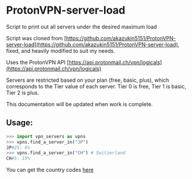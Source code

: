 # ProtonVPN-server-load

Script to print out all servers under the desired maximum load

Script was cloned from [https://github.com/akazukin5151/ProtonVPN-server-load](https://github.com/akazukin5151/ProtonVPN-server-load), fixed, and heavily modified to suit my needs.

Uses the ProtonVPN API [https://api.protonmail.ch/vpn/logicals](https://api.protonmail.ch/vpn/logicals)

Servers are restricted based on your plan (free, basic, plus), which corresponds to the Tier value of each server. Tier 0 is free, Tier 1 is basic, Tier 2 is plus.

This documentation will be updated when work is complete.

## Usage:

```py
>>> import vpn_servers as vpns
>>> vpns.find_a_server_in("JP")
JP#25: 6%
>>> vpns.find_a_server_in("CH") # Switzerland
CH#5: 15%
```

You can get the country codes [here](https://protonvpn.com/vpn-servers)
